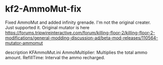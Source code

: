 # kf2-AmmoMut-fix
Fixed AmmoMut and added infinity grenade.
I'm not the original creater. Just supported it.
Original mutator is here <https://forums.tripwireinteractive.com/forum/killing-floor-2/killing-floor-2-modifications/general-modding-discussion-ad/beta-mod-releases/110564-mutator-ammomut>

description KFAmmoMut.ini
AmmoMultiplier: Multiplies the total ammo amount.
RefillTime: Interval the ammo recharged.
